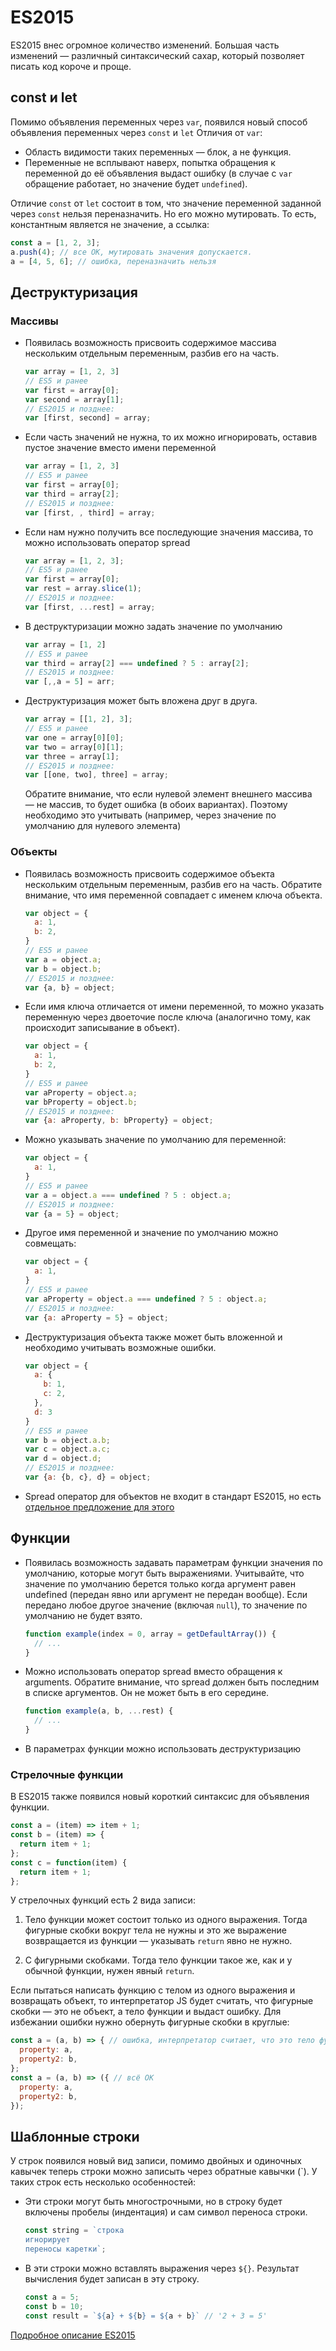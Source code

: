 # ES2015

ES2015 внес огромное количество изменений.
Большая часть изменений — различный синтаксический сахар,
который позволяет писать код короче и проще.

## const и let
Помимо объявления переменных через `var`, появился новый способ
объявления переменных через `const` и `let`
Отличия от `var`:
- Область видимости таких переменных — блок, а не функция.
- Переменные не всплывают наверх, попытка обращения к переменной до её
  объявления выдаст ошибку (в случае с `var` обращение работает,
  но значение будет `undefined`).

Отличие `const` от `let` cостоит в том, что значение переменной заданной
через `const` нельзя переназначить. Но его можно мутировать.
То есть, константным является не значение, а ссылка:

```javascript
const a = [1, 2, 3];
a.push(4); // все ОК, мутировать значения допускается.
a = [4, 5, 6]; // ошибка, переназначить нельзя
```

## Деструктуризация
### Массивы
- Появилась возможность присвоить содержимое массива нескольким
  отдельным переменным, разбив его на часть.
  ```javascript
  var array = [1, 2, 3]
  // ES5 и ранее
  var first = array[0];
  var second = array[1];
  // ES2015 и позднее:
  var [first, second] = array;
  ```

- Если часть значений не нужна, то их можно игнорировать, оставив
  пустое значение вместо имени переменной
  ```javascript
  var array = [1, 2, 3]
  // ES5 и ранее
  var first = array[0];
  var third = array[2];
  // ES2015 и позднее:
  var [first, , third] = array;
  ```

- Если нам нужно получить все последующие значения массива,
  то можно использовать оператор spread

  ```javascript
  var array = [1, 2, 3];
  // ES5 и ранее
  var first = array[0];
  var rest = array.slice(1);
  // ES2015 и позднее:
  var [first, ...rest] = array;
  ```

- В деструктуризации можно задать значение по умолчанию

  ```javascript
  var array = [1, 2]
  // ES5 и ранее
  var third = array[2] === undefined ? 5 : array[2];
  // ES2015 и позднее:
  var [,,a = 5] = arr;
  ```

- Деструктуризация может быть вложена друг в друга.

  ```javascript
  var array = [[1, 2], 3];
  // ES5 и ранее
  var one = array[0][0];
  var two = array[0][1];
  var three = array[1];
  // ES2015 и позднее:
  var [[one, two], three] = array;
  ```
  Обратите внимание, что если нулевой элемент внешнего массива — не массив,
  то будет ошибка (в обоих вариантах). Поэтому необходимо это учитывать
  (например, через значение по умолчанию для нулевого элемента)

### Объекты
- Появилась возможность присвоить содержимое объекта нескольким
  отдельным переменным, разбив его на часть.
  Обратите внимание, что имя переменной совпадает с именем ключа объекта.

  ```javascript
  var object = {
    a: 1,
    b: 2,
  }
  // ES5 и ранее
  var a = object.a;
  var b = object.b;
  // ES2015 и позднее:
  var {a, b} = object;
  ```
- Если имя ключа отличается от имени переменной,
  то можно указать переменную через двоеточие после ключа
  (аналогично тому, как происходит записывание в объект).

  ```javascript
  var object = {
    a: 1,
    b: 2,
  }
  // ES5 и ранее
  var aProperty = object.a;
  var bProperty = object.b;
  // ES2015 и позднее:
  var {a: aProperty, b: bProperty} = object;
  ```
- Можно указывать значение по умолчанию для переменной:

  ```javascript
  var object = {
    a: 1,
  }
  // ES5 и ранее
  var a = object.a === undefined ? 5 : object.a;
  // ES2015 и позднее:
  var {a = 5} = object;
  ```

- Другое имя переменной и значение по умолчанию можно совмещать:

  ```javascript
  var object = {
    a: 1,
  }
  // ES5 и ранее
  var aProperty = object.a === undefined ? 5 : object.a;
  // ES2015 и позднее:
  var {a: aProperty = 5} = object;
  ```

- Деструктуризация объекта также может быть вложенной и
  необходимо учитывать возможные ошибки.

  ```javascript
  var object = {
    a: {
      b: 1,
      c: 2,
    },
    d: 3
  }
  // ES5 и ранее
  var b = object.a.b;
  var c = object.a.c;
  var d = object.d;
  // ES2015 и позднее:
  var {a: {b, c}, d} = object;
  ```
- Spread оператор для объектов не входит в стандарт ES2015, но есть
[отдельное предложение для этого][spread]

## Функции
- Появилась возможность задавать параметрам функции значения по умолчанию,
  которые могут быть выражениями. Учитывайте, что значение по умолчанию
  берется только когда аргумент равен undefined (передан явно или аргумент
  не передан вообще). Если передано любое другое значение (включая `null`),
  то значение по умолчанию не будет взято.

  ```javascript
  function example(index = 0, array = getDefaultArray()) {
    // ...
  }
  ```

- Можно использовать оператор spread вместо обращения к arguments.
  Обратите внимание, что spread должен быть последним в списке аргументов.
  Он не может быть в его середине.

  ```javascript
  function example(a, b, ...rest) {
    // ...
  }
  ```

- В параметрах функции можно использовать деструктуризацию

### Стрелочные функции
В ES2015 также появился новый короткий синтаксис для объявления функции.

```javascript
const a = (item) => item + 1;
const b = (item) => {
  return item + 1;
};
const c = function(item) {
  return item + 1;
};
```

У стрелочных функций есть 2 вида записи:
1. Тело функции может состоит только из одного выражения.
  Тогда фигурные скобки вокруг тела не нужны и это же выражение
  возвращается из функции — указывать `return` явно не нужно.

2. С фигурными скобками. Тогда тело функции такое же,
  как и у обычной функции, нужен явный `return`.

Если пытаться написать функцию с телом из одного выражения
и возвращать объект, то интерпретатор JS будет считать,
что фигурные скобки — это не объект, а тело функции и выдаст ошибку.
Для избежании ошибки нужно обернуть фигурные скобки в круглые:

```javascript
const a = (a, b) => { // ошибка, интерпретатор считает, что это тело функции
  property: a,
  property2: b,
};
const a = (a, b) => ({ // всё ОК
  property: a,
  property2: b,
});
```

## Шаблонные строки
У строк появился новый вид записи, помимо двойных и одиночных кавычек
теперь строки можно записыть через обратные кавычки (\`).
У таких строк есть несколько особенностей:

- Эти строки могут быть многострочными, но в строку будет включены
  пробелы (индентация) и сам символ переноса строки.

  ```javascript
  const string = `строка
  игнорирует
  переносы каретки`;
  ```

- В эти строки можно вставлять выражения через `${}`. Результат
  вычисления будет записан в эту строку.

  ```javascript
  const a = 5;
  const b = 10;
  const result = `${a} + ${b} = ${a + b}` // '2 + 3 = 5'
  ```

[Подробное описание ES2015](https://learn.javascript.ru/es-modern)


[spread]: https://github.com/sebmarkbage/ecmascript-rest-spread

